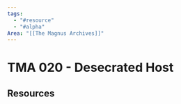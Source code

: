 ```yaml
---
tags:
  - "#resource"
  - "#alpha"
Area: "[[The Magnus Archives]]"
---
```


# TMA 020 - Desecrated Host


## Resources


